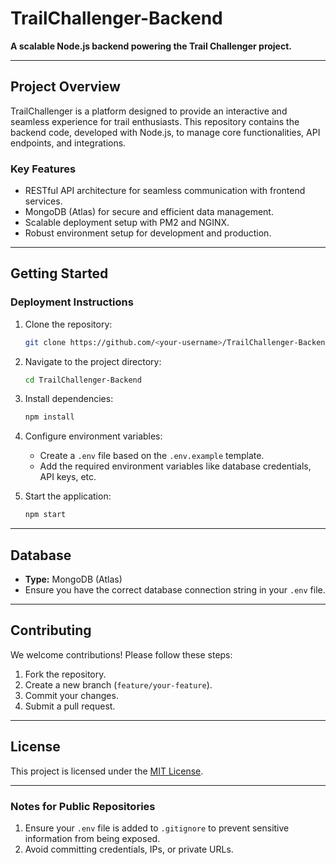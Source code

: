 # **TrailChallenger-Backend**  
**A scalable Node.js backend powering the Trail Challenger project.**

---

## **Project Overview**  
TrailChallenger is a platform designed to provide an interactive and seamless experience for trail enthusiasts. This repository contains the backend code, developed with Node.js, to manage core functionalities, API endpoints, and integrations.

### **Key Features**  
- RESTful API architecture for seamless communication with frontend services.  
- MongoDB (Atlas) for secure and efficient data management.  
- Scalable deployment setup with PM2 and NGINX.  
- Robust environment setup for development and production.  

---

## **Getting Started**  

### **Deployment Instructions**  
1. Clone the repository:  
   ```bash
   git clone https://github.com/<your-username>/TrailChallenger-Backend.git
   ```  
2. Navigate to the project directory:  
   ```bash
   cd TrailChallenger-Backend
   ```  
3. Install dependencies:  
   ```bash
   npm install
   ```  
4. Configure environment variables:  
   - Create a `.env` file based on the `.env.example` template.  
   - Add the required environment variables like database credentials, API keys, etc.

5. Start the application:  
   ```bash
   npm start
   ```  

---

## **Database**  
- **Type:** MongoDB (Atlas)  
- Ensure you have the correct database connection string in your `.env` file.  

---

## **Contributing**  
We welcome contributions! Please follow these steps:  
1. Fork the repository.  
2. Create a new branch (`feature/your-feature`).  
3. Commit your changes.  
4. Submit a pull request.  

---

## **License**  
This project is licensed under the [MIT License](LICENSE).  

---

### **Notes for Public Repositories**  
1. Ensure your `.env` file is added to `.gitignore` to prevent sensitive information from being exposed.  
2. Avoid committing credentials, IPs, or private URLs.  
